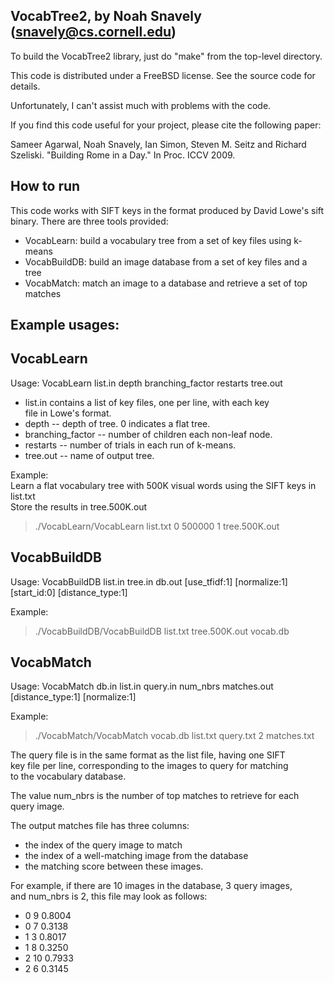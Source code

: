 VocabTree2, by Noah Snavely (snavely@cs.cornell.edu)
----------------------------------------------------

To build the VocabTree2 library, just do "make" from the top-level
directory.

This code is distributed under a FreeBSD license.  See the source code
for details.

Unfortunately, I can't assist much with problems with the code.

If you find this code useful for your project, please cite the
following paper:

  Sameer Agarwal, Noah Snavely, Ian Simon, Steven M. Seitz and Richard
  Szeliski.  "Building Rome in a Day."  In Proc. ICCV 2009.

How to run
----------

This code works with SIFT keys in the format produced by David Lowe's
sift binary.  There are three tools provided:

 - VocabLearn: build a vocabulary tree from a set of key files using k-means
 - VocabBuildDB: build an image database from a set of key files and a tree
 - VocabMatch: match an image to a database and retrieve a set of top matches

Example usages:
----------------

VocabLearn
-----------

Usage: VocabLearn list.in depth branching_factor restarts tree.out   
  - list.in contains a list of key files, one per line, with each key   
      file in Lowe's format.  
  - depth -- depth of tree. 0 indicates a flat tree.  
  - branching_factor -- number of children each non-leaf node.  
  - restarts -- number of trials in each run of k-means.  
  - tree.out -- name of output tree.  
   
Example:   
Learn a flat vocabulary tree with 500K visual words using the SIFT keys in list.txt   
 Store the results in tree.500K.out   
  > ./VocabLearn/VocabLearn list.txt 0 500000 1 tree.500K.out   
  
VocabBuildDB  
-------------

Usage: VocabBuildDB list.in tree.in db.out [use_tfidf:1] [normalize:1] [start_id:0] [distance_type:1]  
  
 Example:  
  > ./VocabBuildDB/VocabBuildDB list.txt tree.500K.out vocab.db  
  
VocabMatch  
-----------

Usage: VocabMatch db.in list.in query.in num_nbrs matches.out [distance_type:1] [normalize:1]   

Example:  
  > ./VocabMatch/VocabMatch vocab.db list.txt query.txt 2 matches.txt  
   
The query file is in the same format as the list file, having one SIFT   
key file per line, corresponding to the images to query for matching   
to the vocabulary database.  
 
The value num_nbrs is the number of top matches to retrieve for each  
query image.  

The output matches file has three columns:  
  - the index of the query image to match  
  - the index of a well-matching image from the database  
  - the matching score between these images.   
  
For example, if there are 10 images in the database, 3 query images,   
and num_nbrs is 2, this file may look as follows:  
    
  - 0 9  0.8004  
  - 0 7  0.3138  
  - 1 3  0.8017  
  - 1 8  0.3250  
  - 2 10 0.7933  
  - 2 6  0.3145  
